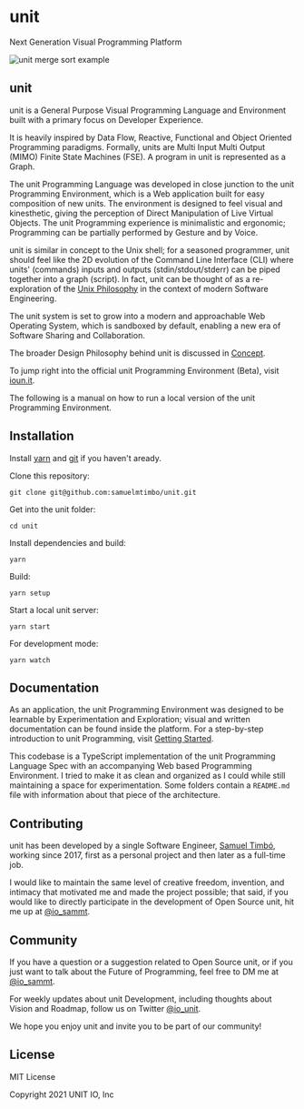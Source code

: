# unit

Next Generation Visual Programming Platform

![unit merge sort example](/public/gif/0.gif)

## unit

unit is a General Purpose Visual Programming Language and Environment built with a primary focus on Developer Experience. 

It is heavily inspired by Data Flow, Reactive, Functional and Object Oriented Programming paradigms. Formally, units are Multi Input Multi Output (MIMO) Finite State Machines (FSE). A program in unit is represented as a Graph.

The unit Programming Language was developed in close junction to the unit Programming Environment, which is a Web application built for easy composition of new units. The environment is designed to feel visual and kinesthetic, giving the perception of Direct Manipulation of Live Virtual Objects. The unit Programming experience is minimalistic and ergonomic; Programming can be partially performed by Gesture and by Voice.

unit is similar in concept to the Unix shell; for a seasoned programmer, unit should feel like the 2D evolution of the Command Line Interface (CLI) where units' (commands) inputs and outputs (stdin/stdout/stderr) can be piped together into a graph (script). In fact, unit can be thought of as a re-exploration of the [Unix Philosophy](https://en.wikipedia.org/wiki/Unix_philosophy) in the context of modern Software Engineering. 

The unit system is set to grow into a modern and approachable Web Operating System, which is sandboxed by default, enabling a new era of Software Sharing and Collaboration.

The broader Design Philosophy behind unit is discussed in [Concept](src/docs/concept/README.md).

To jump right into the official unit Programming Environment (Beta), visit [ioun.it](https://ioun.it).

The following is a manual on how to run a local version of the unit Programming Environment.

## Installation

Install [yarn](https://classic.yarnpkg.com/en/docs/install/#mac-stable) and [git](https://git-scm.com/book/en/v2/Getting-Started-Installing-Git) if you haven't aready.

Clone this repository:

```
git clone git@github.com:samuelmtimbo/unit.git
```

Get into the unit folder:

```
cd unit
```

Install dependencies and build:

```
yarn
```

Build:

```
yarn setup
```

Start a local unit server:

```
yarn start
```

For development mode:

```
yarn watch
```

## Documentation

As an application, the unit Programming Environment was designed to be learnable by Experimentation and Exploration; visual and written documentation can be found inside the platform. For a step-by-step introduction to unit Programming, visit [Getting Started](src/docs/start/README.md).

This codebase is a TypeScript implementation of the unit Programming Language Spec with an accompanying Web based Programming Environment. I tried to make it as clean and organized as I could while still maintaining a space for experimentation. Some folders contain a `README.md` file with information about that piece of the architecture.

## Contributing

unit has been developed by a single Software Engineer, [Samuel Timbó](https://github.com/samuelmtimbo), working since 2017, first as a personal project and then later as a full-time job.

I would like to maintain the same level of creative freedom, invention, and intimacy that motivated me and made the project possible; that said, if you would like to directly participate in the development of Open Source unit, hit me up at [@io_sammt](https://twitter.com/io_sammt).

## Community

If you have a question or a suggestion related to Open Source unit, or if you just want to talk about the Future of Programming, feel free to DM me at [@io_sammt](https://twitter.com/io_sammt).

For weekly updates about unit Development, including thoughts about Vision and Roadmap, follow us on Twitter [@io_unit](https://twitter.com/io_unit).

We hope you enjoy unit and invite you to be part of our community!

## License

MIT License

Copyright 2021 UNIT IO, Inc
